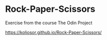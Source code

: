 # Rock-Paper-Scissors

Exercise from the course The Odin Project 

https://koliosor.github.io/Rock-Paper-Scissors/
